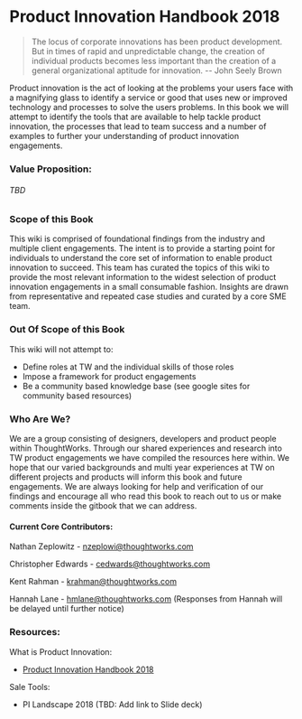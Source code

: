 # Product Innovation Handbook 2018

> The locus of corporate innovations has been product development. But in times of rapid and unpredictable change, the creation of individual products becomes less important than the creation of a general organizational aptitude for innovation. -- John Seely Brown

Product innovation is the act of looking at the problems your users face with a magnifying glass to identify a service or good that uses new or improved technology and processes to solve the users problems. In this book we will attempt to identify the tools that are available to help tackle product innovation, the processes that lead to team success and a number of examples to further your understanding of product innovation engagements.

### Value Proposition:

###### TBD

### Scope of this Book

This wiki is comprised of foundational findings from the industry and multiple client engagements. The intent is to provide a starting point for individuals to understand the core set of information to enable product innovation to succeed. This team has curated the topics of this wiki to provide the most relevant information to the widest selection of product innovation engagements in a small consumable fashion. Insights are drawn from representative and repeated case studies and curated by a core SME team.

### Out Of Scope of this Book

This wiki will not attempt to:

* Define roles at TW and the individual skills of those roles
* Impose a framework for product engagements
* Be a community based knowledge base \(see google sites for community based resources\)

### Who Are We?

We are a group consisting of designers, developers and product people within ThoughtWorks. Through our shared experiences and research into TW product engagements we have compiled the resources here within. We hope that our varied backgrounds and multi year experiences at TW on different projects and products will inform this book and future engagements. We are always looking for help and verification of our findings and encourage all who read this book to reach out to us or make comments inside the gitbook that we can address.

#### Current Core Contributors:

Nathan Zeplowitz - [nzeplowi@thoughtworks.com](mailto:nzeplowi@thoughtworks.com "Email")

Christopher Edwards - [cedwards@thoughtworks.com](mailto:cedwards@thoughtworks.com)

Kent Rahman - [krahman@thoughtworks.com](mailto:krahman@thoughtworks.com)

Hannah Lane - [hmlane@thoughtworks.com](mailto:hmlane@thoughtworks.com) \(Responses from Hannah will be delayed until further notice\)

### Resources:

What is Product Innovation:

* [Product Innovation Handbook 2018](/n-zeplo.gitbooks.io/thoughtworks-product-innovation-handbook-2018/content/)

Sale Tools:

* PI Landscape 2018 \(TBD: Add link to Slide deck\)



